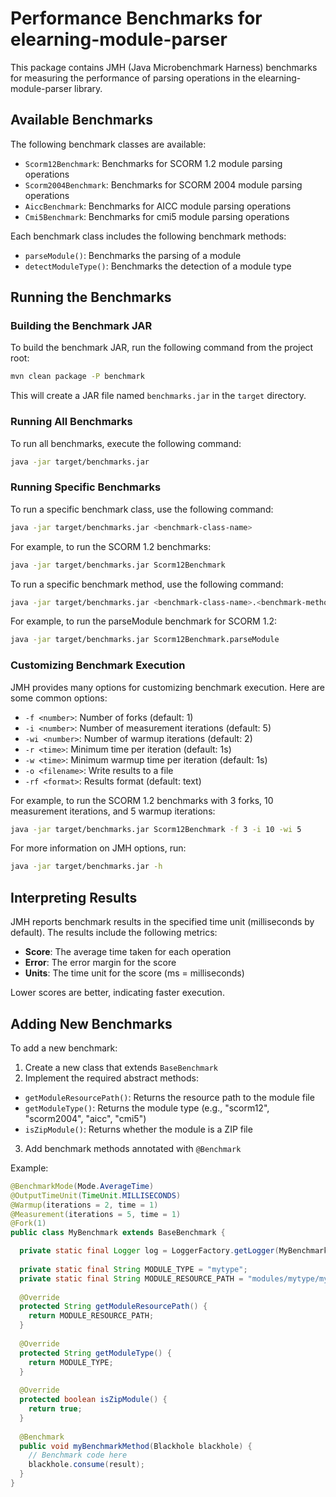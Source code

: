 # Performance Benchmarks for elearning-module-parser

This package contains JMH (Java Microbenchmark Harness) benchmarks for measuring the performance of
parsing operations in the elearning-module-parser library.

## Available Benchmarks

The following benchmark classes are available:

- `Scorm12Benchmark`: Benchmarks for SCORM 1.2 module parsing operations
- `Scorm2004Benchmark`: Benchmarks for SCORM 2004 module parsing operations
- `AiccBenchmark`: Benchmarks for AICC module parsing operations
- `Cmi5Benchmark`: Benchmarks for cmi5 module parsing operations

Each benchmark class includes the following benchmark methods:

- `parseModule()`: Benchmarks the parsing of a module
- `detectModuleType()`: Benchmarks the detection of a module type

## Running the Benchmarks

### Building the Benchmark JAR

To build the benchmark JAR, run the following command from the project root:

```bash
mvn clean package -P benchmark
```

This will create a JAR file named `benchmarks.jar` in the `target` directory.

### Running All Benchmarks

To run all benchmarks, execute the following command:

```bash
java -jar target/benchmarks.jar
```

### Running Specific Benchmarks

To run a specific benchmark class, use the following command:

```bash
java -jar target/benchmarks.jar <benchmark-class-name>
```

For example, to run the SCORM 1.2 benchmarks:

```bash
java -jar target/benchmarks.jar Scorm12Benchmark
```

To run a specific benchmark method, use the following command:

```bash
java -jar target/benchmarks.jar <benchmark-class-name>.<benchmark-method-name>
```

For example, to run the parseModule benchmark for SCORM 1.2:

```bash
java -jar target/benchmarks.jar Scorm12Benchmark.parseModule
```

### Customizing Benchmark Execution

JMH provides many options for customizing benchmark execution. Here are some common options:

- `-f <number>`: Number of forks (default: 1)
- `-i <number>`: Number of measurement iterations (default: 5)
- `-wi <number>`: Number of warmup iterations (default: 2)
- `-r <time>`: Minimum time per iteration (default: 1s)
- `-w <time>`: Minimum warmup time per iteration (default: 1s)
- `-o <filename>`: Write results to a file
- `-rf <format>`: Results format (default: text)

For example, to run the SCORM 1.2 benchmarks with 3 forks, 10 measurement iterations, and 5 warmup
iterations:

```bash
java -jar target/benchmarks.jar Scorm12Benchmark -f 3 -i 10 -wi 5
```

For more information on JMH options, run:

```bash
java -jar target/benchmarks.jar -h
```

## Interpreting Results

JMH reports benchmark results in the specified time unit (milliseconds by default). The results
include the following metrics:

- **Score**: The average time taken for each operation
- **Error**: The error margin for the score
- **Units**: The time unit for the score (ms = milliseconds)

Lower scores are better, indicating faster execution.

## Adding New Benchmarks

To add a new benchmark:

1. Create a new class that extends `BaseBenchmark`
2. Implement the required abstract methods:

- `getModuleResourcePath()`: Returns the resource path to the module file
- `getModuleType()`: Returns the module type (e.g., "scorm12", "scorm2004", "aicc", "cmi5")
- `isZipModule()`: Returns whether the module is a ZIP file

3. Add benchmark methods annotated with `@Benchmark`

Example:

```java
@BenchmarkMode(Mode.AverageTime)
@OutputTimeUnit(TimeUnit.MILLISECONDS)
@Warmup(iterations = 2, time = 1)
@Measurement(iterations = 5, time = 1)
@Fork(1)
public class MyBenchmark extends BaseBenchmark {

  private static final Logger log = LoggerFactory.getLogger(MyBenchmark.class);
  
  private static final String MODULE_TYPE = "mytype";
  private static final String MODULE_RESOURCE_PATH = "modules/mytype/mymodule.zip";
  
  @Override
  protected String getModuleResourcePath() {
    return MODULE_RESOURCE_PATH;
  }
  
  @Override
  protected String getModuleType() {
    return MODULE_TYPE;
  }
  
  @Override
  protected boolean isZipModule() {
    return true;
  }
  
  @Benchmark
  public void myBenchmarkMethod(Blackhole blackhole) {
    // Benchmark code here
    blackhole.consume(result);
  }
}
```
